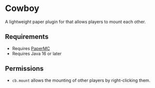 # Cowboy
A lightweight paper plugin for that allows players to mount each other.

## Requirements
- Requires [PaperMC](https://papermc.io/)
- Requires Java 16 or later

## Permissions
- `cb.mount` allows the mounting of other players by right-clicking them.
